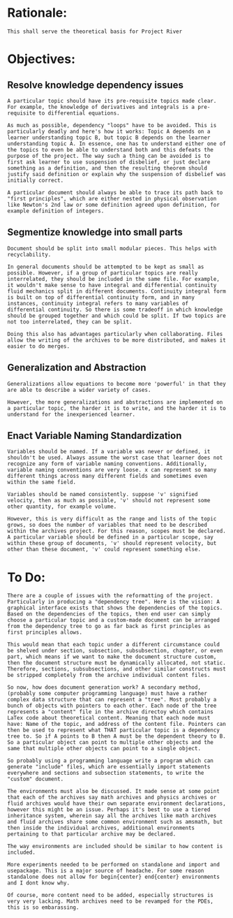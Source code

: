 # Rationale:
    This shall serve the theoretical basis for Project River


# Objectives:

## Resolve knowledge dependency issues

    A particular topic should have its pre-requisite topics made clear. For example, the knowledge of derivatives and integrals is a pre-requisite to differential equations.

    As much as possible, dependency "loops" have to be avoided. This is particularly deadly and here's how it works: Topic A depends on a learner understanding topic B, but topic B depends on the learner understanding topic A. In essence, one has to understand either one of the topics to even be able to understand both and this defeats the purpose of the project. The way such a thing can be avoided is to first ask learner to use suspension of disbelief, or just declare something as a definition, and then the resulting theorem should justify said definition or explain why the suspension of disbelief was initially correct.

    A particular document should always be able to trace its path back to "first principles", which are either nested in physical observation like Newton's 2nd law or some definition agreed upon definition, for example definition of integers.

## Segmentize knowledge into small parts

    Document should be split into small modular pieces. This helps with recyclability. 

    In general documents should be attempted to be kept as small as possible. However, if a group of particular topics are really interrelated, they should be included in the same file. For example, it wouldn't make sense to have integral and differential continuity fluid mechanics split in different documents. Continuity integral form is built on top of differential continuity form, and in many instances, continuity integral refers to many variables of differential continuity. So there is some tradeoff in which knowledge should be grouped together and which could be split. If two topics are not too interrelated, they can be split.

    Doing this also has advantages particularly when collaborating. Files allow the writing of the archives to be more distributed, and makes it easier to do merges.

## Generalization and Abstraction
    
    Generalizations allow equations to become more 'powerful' in that they are able to describe a wider variety of cases.
    
    However, the more generalizations and abstractions are implemented on a particular topic, the harder it is to write, and the harder it is to understand for the inexperienced learner. 

## Enact Variable Naming Standardization
    
    Variables should be named. If a variable was never or defined, it shouldn't be used. Always assume the worst case that learner does not recognize any form of variable naming conventions. Additionally, variable naming conventions are very loose. x can represent so many different things across many different fields and sometimes even within the same field.

    Variables should be named consistently. suppose 'v' signified velocity, then as much as possible, 'v' should not represent some other quantity, for example volume. 

    However, this is very difficult as the range and lists of the topic grows, so does the number of variables that need to be described within the archives project. For this reason, scopes must be declared. A particular variable should be defined in a particular scope, say within these group of documents, 'v' should represent velocity, but other than these document, 'v' could represent something else. 

# To Do:
    
    There are a couple of issues with the reformatting of the project. Particularly in producing a "dependency tree". Here is the vision: A graphical interface exists that shows the dependencies of the topics. Based on the dependencies of the topics, then end user can simply choose a particular topic and a custom-made document can be arranged from the dependency tree to go as far back as first principles as first principles allows. 

    This would mean that each topic under a different circumstance could be shelved under section, subsection, subsubsection, chapter, or even part, which means if we want to make the document structure custom, then the document structure must be dynamically allocated, not static. Therefore, sections, subsubsections, and other similar constructs must be stripped completely from the archive individual content files. 

    So now, how does document generation work? A secondary method, (probably some computer programming language) must have a rather complex data structure that can represent a "tree". Most probably a bunch of objects with pointers to each other. Each node of the tree represents a "content" file in the archive directoy which contains LaTex code about theoretical content. Meaning that each node must have: Name of the topic, and address of the content file. Pointers can then be used to represent what THAT particular topic is a dependency tree to. So if A points to B then A must be the dependent theory to B. So a particular object can point to multiple other objects and the same that multiple other objects can point to a single object. 

    So probably using a programming language write a program which can generate "include" files, which are essentially import statements everywhere and sections and subsection statements, to write the "custom" document.

    The environments must also be discussed. It made sense at some point that each of the archives say math archives and physics archives or fluid archives would have their own separate environment declarations, however this might be an issue. Perhaps it's best to use a tiered inheritance system, wherein say all the archives like math archives and fluid archives share some common environment such as amsmath, but then inside the individual archives, additional environments pertaining to that particular archive may be declared. 

    The way environments are included should be similar to how content is included.

    More experiments needed to be performed on standalone and import and usepackage. This is a major source of headache. For some reason standalone does not allow for begin{center} end{center} environments and I dont know why.

    Of course, more content need to be added, especially structures is very very lacking. Math archives need to be revamped for the PDEs, this is so embarassing.









